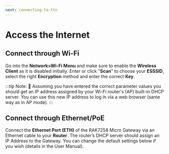 ```yaml
---
next: connecting-to-ttn
---
```


# Access the Internet

## Connect through Wi-Fi

Go into the **Network>Wi-Fi Menu** and make sure to enable the **Wireless Client** as it is disabled initially. Enter or click "**Scan**" to choose your **ESSSID**, select the right **Encryption** method and enter the correct **Key**.

<rk-img
  src="/assets/images/quick-start-guide/rak7258/2.quickstart/wifi-credentials.png"
  width="75%"
  figure-number="1"
  caption="Connect through Wi-Fi Credentials"
/> 

:::tip Note:
:pencil: Assuming you have entered the correct parameter values you should get an IP address assigned by your Wi-Fi router's (AP) built-in DHCP server. You can use this new IP address to log in via a web browser (same way as in AP mode).
:::

## Connect through Ethernet/PoE

Connect the **Ethernet Port (ETH)** of the RAK7258 Micro Gateway via an Ethernet cable to your **Router**. The router’s DHCP server should assign an IP Address to the Gateway. You can change the default settings below if you wish (details in the User Manual).

<rk-img
  src="/assets/images/quick-start-guide/rak7258/2.quickstart/ethernet-settings.png"
  width="75%"
  figure-number="2"
  caption="Connect through Ethernet Settings"
/> 



